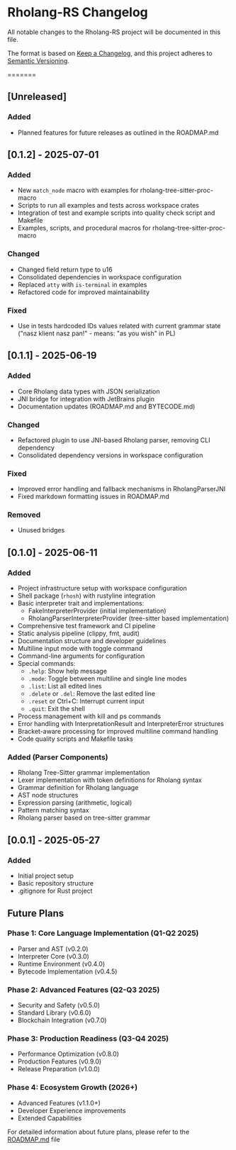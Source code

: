 # Rholang-RS Changelog

All notable changes to the Rholang-RS project will be documented in this file.

The format is based on [Keep a Changelog](https://keepachangelog.com/en/1.0.0/),
and this project adheres to [Semantic Versioning](https://semver.org/spec/v2.0.0.html).

=======
## [Unreleased]
### Added
- Planned features for future releases as outlined in the ROADMAP.md

## [0.1.2] - 2025-07-01
### Added
- New `match_node` macro with examples for rholang-tree-sitter-proc-macro
- Scripts to run all examples and tests across workspace crates
- Integration of test and example scripts into quality check script and Makefile
- Examples, scripts, and procedural macros for rholang-tree-sitter-proc-macro

### Changed
- Changed field return type to u16
- Consolidated dependencies in workspace configuration
- Replaced `atty` with `is-terminal` in examples
- Refactored code for improved maintainability

### Fixed
- Use in tests hardcoded IDs values related with current grammar state ("nasz klient nasz pan!" - means: "as you wish" in PL)

## [0.1.1] - 2025-06-19
### Added
- Core Rholang data types with JSON serialization
- JNI bridge for integration with JetBrains plugin
- Documentation updates (ROADMAP.md and BYTECODE.md)

### Changed
- Refactored plugin to use JNI-based Rholang parser, removing CLI dependency
- Consolidated dependency versions in workspace configuration

### Fixed
- Improved error handling and fallback mechanisms in RholangParserJNI
- Fixed markdown formatting issues in ROADMAP.md

### Removed
- Unused bridges

## [0.1.0] - 2025-06-11
### Added
- Project infrastructure setup with workspace configuration
- Shell package (`rhosh`) with rustyline integration
- Basic interpreter trait and implementations:
  - FakeInterpreterProvider (initial implementation)
  - RholangParserInterpreterProvider (tree-sitter based implementation)
- Comprehensive test framework and CI pipeline
- Static analysis pipeline (clippy, fmt, audit)
- Documentation structure and developer guidelines
- Multiline input mode with toggle command
- Command-line arguments for configuration
- Special commands:
  - `.help`: Show help message
  - `.mode`: Toggle between multiline and single line modes
  - `.list`: List all edited lines
  - `.delete` or `.del`: Remove the last edited line
  - `.reset` or Ctrl+C: Interrupt current input
  - `.quit`: Exit the shell
- Process management with kill and ps commands
- Error handling with InterpretationResult and InterpreterError structures
- Bracket-aware processing for improved multiline command handling
- Code quality scripts and Makefile tasks

### Added (Parser Components)
- Rholang Tree-Sitter grammar implementation
- Lexer implementation with token definitions for Rholang syntax
- Grammar definition for Rholang language
- AST node structures
- Expression parsing (arithmetic, logical)
- Pattern matching syntax
- Rholang parser based on tree-sitter grammar

## [0.0.1] - 2025-05-27
### Added
- Initial project setup
- Basic repository structure
- .gitignore for Rust project

## Future Plans

### Phase 1: Core Language Implementation (Q1-Q2 2025)
- Parser and AST (v0.2.0)
- Interpreter Core (v0.3.0)
- Runtime Environment (v0.4.0)
- Bytecode Implementation (v0.4.5)

### Phase 2: Advanced Features (Q2-Q3 2025)
- Security and Safety (v0.5.0)
- Standard Library (v0.6.0)
- Blockchain Integration (v0.7.0)

### Phase 3: Production Readiness (Q3-Q4 2025)
- Performance Optimization (v0.8.0)
- Production Features (v0.9.0)
- Release Preparation (v1.0.0)

### Phase 4: Ecosystem Growth (2026+)
- Advanced Features (v1.1.0+)
- Developer Experience improvements
- Extended Capabilities

For detailed information about future plans, please refer to the [ROADMAP.md](docs/ROADMAP.md) file
